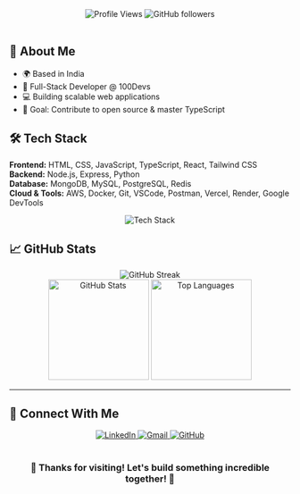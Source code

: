 

<div align="center">
  <img src="https://komarev.com/ghpvc/?username=absar22&label=Profile%20Views&color=brightgreen&style=for-the-badge" alt="Profile Views" />
  <img src="https://img.shields.io/badge/Followers-absar22?style=for-the-badge&color=blue&logo=github" alt="GitHub followers" />
</div>

<br/>

## 🚀 About Me

- 🌍 Based in India  
- 💼 Full-Stack Developer @ 100Devs  
- 💻 Building scalable web applications  
- 🎯 Goal: Contribute to open source & master TypeScript  

## 🛠️ Tech Stack

**Frontend:** HTML, CSS, JavaScript, TypeScript, React, Tailwind CSS  
**Backend:** Node.js, Express, Python  
**Database:** MongoDB, MySQL, PostgreSQL, Redis  
**Cloud & Tools:** AWS, Docker, Git, VSCode, Postman, Vercel, Render, Google DevTools  

<div align="center">
  <img src="https://skillicons.dev/icons?i=html,css,js,ts,react,tailwind,nodejs,express,mongodb,python,java,mysql,postgresql,redis,aws,docker,git,github,vscode,postman" alt="Tech Stack"/>
</div>

## 📈 GitHub Stats

<div align="center">
  <img src="https://github-readme-streak-stats.herokuapp.com/?user=absar22&theme=tokyonight&hide_border=true" alt="GitHub Streak" />
</div>

<div align="center">
  <img height="180em" src="https://github-readme-stats.vercel.app/api?username=absar22&show_icons=true&theme=tokyonight&hide_border=true" alt="GitHub Stats" />
  <img height="180em" src="https://github-readme-stats.vercel.app/api/top-langs/?username=absar22&layout=compact&theme=tokyonight&hide_border=true" alt="Top Languages" />
</div>

---

## 🤝 Connect With Me

<div align="center">
  <a href="https://linkedin.com/in/absar22" target="_blank">
    <img src="https://img.shields.io/badge/LinkedIn-0077B5?style=for-the-badge&logo=linkedin&logoColor=white" alt="LinkedIn"/>
  </a>
  <a href="mailto:absarahmad137@gmail.com" target="_blank">
    <img src="https://img.shields.io/badge/Gmail-D14836?style=for-the-badge&logo=gmail&logoColor=white" alt="Gmail"/>
  </a>
  <a href="https://github.com/absar22" target="_blank">
    <img src="https://img.shields.io/badge/GitHub-100000?style=for-the-badge&logo=github&logoColor=white" alt="GitHub"/>
  </a>
</div>

<br/>

<div align="center">
  <h3>💙 Thanks for visiting! Let's build something incredible together! 💙</h3>
</div>
